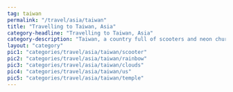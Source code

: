 ```yaml
---
tag: taiwan
permalink: "/travel/asia/taiwan"
title: "Travelling to Taiwan, Asia"
category-headline: "Travelling to Taiwan, Asia"
category-description: "Taiwan, a country full of scooters and neon churches."
layout: "category"
pic1: "categories/travel/asia/taiwan/scooter"
pic2: "categories/travel/asia/taiwan/rainbow"
pic3: "categories/travel/asia/taiwan/clouds"
pic4: "categories/travel/asia/taiwan/us"
pic5: "categories/travel/asia/taiwan/temple"
---
```

